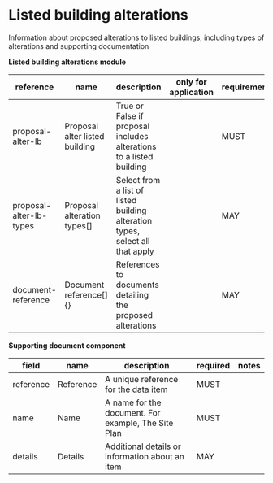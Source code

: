 # Listed building alterations

Information about proposed alterations to listed buildings, including types of alterations and supporting documentation


**Listed building alterations module**

| reference | name | description | only for application | requirement | notes |
| --- | --- | --- | --- | --- | --- |
| proposal-alter-lb | Proposal alter listed building | True or False if proposal includes alterations to a listed building |  | MUST |  |
| proposal-alter-lb-types | Proposal alteration types[] | Select from a list of listed building alteration types, select all that apply |  | MAY | Select from the **lb-alteration-type** enum |
| document-reference | Document reference[]{} | References to documents detailing the proposed alterations |  | MAY |  |


**Supporting document component**

field | name | description | required | notes
-- | -- | -- | -- | --
reference | Reference | A unique reference for the data item | MUST | 
name | Name | A name for the document. For example, The Site Plan | MUST | 
details | Details | Additional details or information about an item | MAY | 

